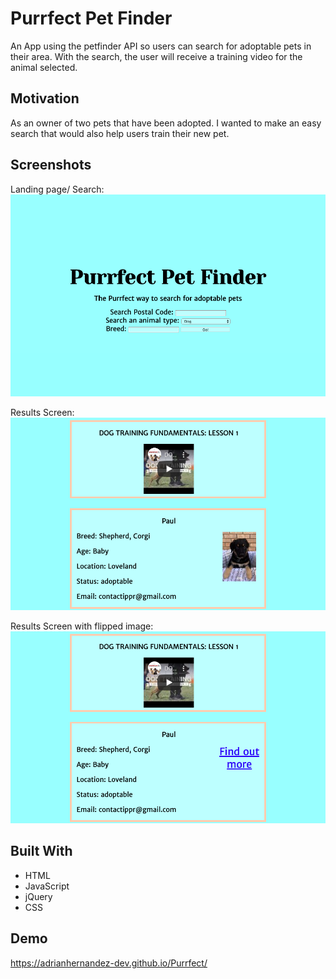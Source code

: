 # Purrfect Pet Finder

An App using the petfinder API so users can search for adoptable pets in their area. With the search, the user will receive a training video for the animal selected.

## Motivation

As an owner of two pets that have been adopted. I wanted to make an easy search that would also help users train their new pet.

## Screenshots
Landing page/ Search:![alt text](https://github.com/AdrianHernandez-Dev/Purrfect/blob/master/Images/Screen%20Shot%202019-12-21%20at%2011.30.19%20AM.png?raw=true)

Results Screen:![alt text](https://github.com/AdrianHernandez-Dev/Purrfect/blob/master/Images/Screen%20Shot%202019-12-21%20at%2011.30.50%20AM.png?raw=true)

Results Screen with flipped image:![alt text](https://github.com/AdrianHernandez-Dev/Purrfect/blob/master/Images/Screen%20Shot%202019-12-21%20at%2011.31.00%20AM.png?raw=true)

## Built With
* HTML
* JavaScript
* jQuery
* CSS

## Demo
https://adrianhernandez-dev.github.io/Purrfect/
